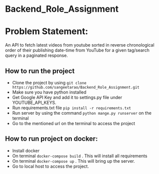 # Backend_Role_Assignment
# Problem Statement:
An API to fetch latest videos from youtube sorted in reverse chronological order of their publishing date-time from YouTube for a given tag/search query in a paginated response.
## How to run the project
- Clone the project by using `git clone https://github.com/sangeetarao/Backend_Role_Assignment.git`
- Make sure you have python installed
- Get Google API Key and add it to settings.py file under YOUTUBE_API_KEYS.
- Run requirements.txt file `pip install -r requirements.txt`
- Run server by using the command `python mange.py runserver` on the terminal
- Go to the mentioned url on the terminal to access the project 

## How to run project on docker:
- Install docker
- On terminal `docker-compose build` . This will install all requirements 
- On terminal `docker-compose up` . This will bring up the server. 
- Go to local host to access the project.


